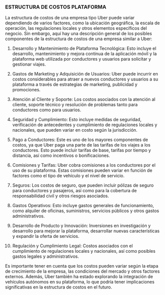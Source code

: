### ESTRUCTURA DE COSTOS PLATAFORMA

La estructura de costos de una empresa tipo Uber puede variar dependiendo de varios factores, como la ubicación geográfica, 
la escala de operación, las regulaciones locales y otros elementos específicos del negocio. 
Sin embargo, aquí hay una descripción general de los posibles componentes de la estructura de costos de una empresa 
similar a Uber:

1. Desarrollo y Mantenimiento de Plataforma Tecnológica: Esto incluye el desarrollo, mantenimiento y mejora continua de la
   aplicación móvil y la plataforma web utilizada por conductores y usuarios para solicitar y gestionar viajes.

2. Gastos de Marketing y Adquisición de Usuarios: Uber puede incurrir en costos considerables para atraer a nuevos
   conductores y usuarios a su plataforma a través de estrategias de marketing, publicidad y promociones.

3. Atención al Cliente y Soporte: Los costos asociados con la atención al cliente, soporte técnico y resolución de problemas
   tanto para conductores como para usuarios.

4. Seguridad y Cumplimiento: Esto incluye medidas de seguridad, verificación de antecedentes y cumplimiento de regulaciones
   locales y nacionales, que pueden variar en costo según la jurisdicción.

5. Pago a Conductores: Este es uno de los mayores componentes de costos, ya que Uber paga una parte de las tarifas de los
   viajes a los conductores. Esto puede incluir tarifas de base, tarifas por tiempo y distancia, así como incentivos o
   bonificaciones.

6. Comisiones y Tarifas: Uber cobra comisiones a los conductores por el uso de su plataforma. Estas comisiones pueden variar
   en función de factores como el tipo de vehículo y el nivel de servicio.

7. Seguros: Los costos de seguro, que pueden incluir pólizas de seguro para conductores y pasajeros, así como para la
   cobertura de responsabilidad civil y otros riesgos asociados.

8. Gastos Operativos: Esto incluye gastos generales de funcionamiento, como alquiler de oficinas, suministros,
   servicios públicos y otros gastos administrativos.

9. Desarrollo de Producto y Innovación: Inversiones en investigación y desarrollo para mejorar la plataforma,
    desarrollar nuevas características y expandir la oferta de servicios.

10. Regulación y Cumplimiento Legal: Costos asociados con el cumplimiento de regulaciones locales y nacionales, así como
    posibles gastos legales y administrativos.

Es importante tener en cuenta que los costos pueden variar según la etapa de crecimiento de la empresa, las condiciones del 
mercado y otros factores externos. Además, Uber también ha estado explorando la integración de vehículos autónomos en su 
plataforma, lo que podría tener implicaciones significativas en la estructura de costos en el futuro.
